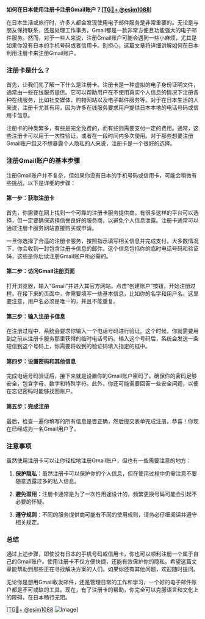 **如何在日本使用注册卡注册Gmail账户？[[TG💪+ @esim1088](https://t.me/s/esim1088)]**

在日本生活或旅行时，许多人都会发现使用电子邮件服务是非常重要的。无论是与朋友保持联系，还是处理工作事务，Gmail都是一款非常方便且功能强大的电子邮件服务。然而，对于一些人来说，注册Gmail账户可能会遇到一些小麻烦，尤其是如果你没有日本的手机号码或者信用卡。别担心，这篇文章将详细讲解如何在日本利用注册卡来注册Gmail账户。

### 注册卡是什么？

首先，让我们先了解一下什么是注册卡。注册卡是一种虚拟的电子身份证明文件，通常由一些在线服务提供。它可以帮助用户在不使用真实个人信息的情况下注册各种在线服务，比如社交媒体、购物网站以及电子邮件服务等。对于在日本生活的人来说，注册卡尤其有用，因为许多在线服务要求用户提供日本本地的电话号码或信用卡信息。

注册卡的种类繁多，有些是完全免费的，而有些则需要支付一定的费用。通常，这些注册卡可以用于一次性验证，或者在一段时间内多次使用。对于那些想要注册Gmail账户但又不想暴露个人隐私的人来说，注册卡是一个很好的选择。

### 注册Gmail账户的基本步骤

注册Gmail账户并不复杂，但如果你没有日本的手机号码或信用卡，可能会稍微有些挑战。以下是详细的步骤：

#### 第一步：获取注册卡

首先，你需要在网上找到一个可靠的注册卡服务提供商。有很多这样的平台可以选择，但一定要确保选择信誉良好的服务商，以避免个人信息泄露。注册卡通常可以通过注册卡服务网站直接购买或申请。

一旦你选择了合适的注册卡服务，按照指示填写相关信息并完成支付。大多数情况下，你会收到一封包含注册卡信息的邮件。这个信息包括你的临时电话号码和验证码，这些是你后续注册Gmail账户所必需的。

#### 第二步：访问Gmail注册页面

打开浏览器，输入“Gmail”并进入其官方网站。点击“创建账户”按钮，开始注册过程。在接下来的页面中，你需要填写一些基本信息，比如你的名字和用户名。这里要注意，用户名必须是唯一的，并且不能重复。

#### 第三步：输入注册卡信息

在注册过程中，系统会要求你输入一个电话号码进行验证。这个时候，你就需要用到之前从注册卡服务那里获得的临时电话号码。输入这个号码后，系统会发送一条短信到这个号码上，你需要将收到的验证码填入指定的框中。

#### 第四步：设置密码和其他信息

完成电话号码验证后，接下来就是设置你的Gmail账户密码了。确保你的密码足够安全，包含字母、数字和特殊字符。此外，你还可能需要回答一些安全问题，以便在忘记密码时能够找回账户。

#### 第五步：完成注册

最后，检查一遍你填写的所有信息是否正确，然后提交表单完成注册。恭喜！你现在已经成为一名Gmail用户了。

### 注意事项

虽然使用注册卡可以让你轻松地注册Gmail账户，但也有一些需要注意的地方：

1. **保护隐私**：虽然注册卡可以保护你的个人信息，但在使用过程中仍需注意不要随意透露过多的私人信息。
   
2. **避免滥用**：注册卡通常是为了一次性用途设计的，频繁更换号码可能会引起不必要的怀疑。

3. **遵守规则**：不同的服务提供商可能有不同的使用规则，请务必仔细阅读并遵守相关规定。

### 总结

通过上述步骤，即使没有日本的手机号码或信用卡，你也可以顺利注册一个属于自己的Gmail账户。使用注册卡不仅方便快捷，还能有效保护你的隐私。希望这篇文章能帮助到那些正在寻找解决方案的人们。如果你还有其他问题，欢迎随时提问。

无论你是想用Gmail收发邮件，还是管理日常的工作和学习，一个好的电子邮件账户都是不可或缺的工具。现在，有了注册卡的帮助，你完全可以克服语言和文化上的障碍，在日本畅行无阻。

[[TG💪+ @esim1088](https://t.me/s/esim1088) ![Image](https://i.postimg.cc/4NQfJmqS/Snipaste-2025-05-13-00-14-12.png)]